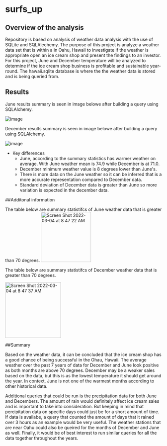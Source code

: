 # surfs_up

## Overview of the analysis 
Repository is based on analysis of weather data  analysis with the use of SQLite and SQLAlechemy. The purpose of this project is analyze a  weather data set that is within a  in Oahu, Hawaii to investigate if the weather is appropriate open an ice cream shop and present the findings to an investor. For this project, June and December temperature will be analyzed to determine if the ice cream shop business is profitable and sustainable year-round. The hawaii.sqlite database is where the the weather data is stored and is being queried from.



## Results

June results summary is seen in image belowe after building a query using SQLAlchemy.


![image](https://user-images.githubusercontent.com/96553992/156707463-7c2e92ca-5890-44a8-8d63-536fe391881e.png)




December results summary is seen in image belowe after building a query using SQLAlchemy.

![image](https://user-images.githubusercontent.com/96553992/156707550-918b7100-6890-4482-980a-1d1858365c39.png)




* Key differences
  *  June, according to the summary statistics has warmer weather on average. With June weather mean is 74.9 while December is at 71.0.
  *  December minimum weather value is 8 degrees lower than June's.
  *  There is more data on the June weather so it can be inferred that is a more accurate representation compared to December data.
  *  Standard deviation of December data is greater than June so more variation is expected in the december data.


##Additonal information 

The table below are summary statistifcs of June weather data that is greater than 70 degrees.
<img width="161" alt="Screen Shot 2022-03-04 at 8 47 22 AM" src="https://user-images.githubusercontent.com/96553992/156774704-a0a60711-7c97-4036-ac8c-b179a7d9c34c.png">


The table below are summary statistifcs of December weather data that is greater than 70 degrees.

<img width="179" alt="Screen Shot 2022-03-04 at 8 47 37 AM" src="https://user-images.githubusercontent.com/96553992/156774723-53a84fb6-a668-451c-b89d-fdbc62cfb4e1.png">

##Summary 

Based on the weather data, it can be concluded that the ice cream shop has a good chance of being successful in the Ohau, Hawaii. The average weather over the past 7 years of data for December and June look positive as both months are above 70 degrees. December may be a weaker sales based on the data, but this is as the lowest temperature it should get around the year. In context, June is not one of the warmest months according to other historical data.

Additional queries that could be run is the precipitation data for both June and Decembers. The amount of rain would definitely affect ice cream sales and is important to take into consideration. But keeping in mind that percipitation data on specific days could just be for a short amount of time. If data is availabe, a query that counted the amount of days that it rained over 3 hours as an example would be very useful. The weather stations that are near Oahu could also be queired for the months of December and June as well. Finally, it would be of best interest to run similar queries for all the data together throughout the years.


